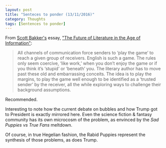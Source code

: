 ```yaml
---
layout: post
title: "Senteces to ponder (13/11/2016)"
category: Thoughts
tags: [Sentences to ponder]
--- 
```


From [Scott Bakker's](https://www.amazon.com/R.-Scott-Bakker/e/B004MUD7NQ/ref=sr_ntt_srch_lnk_1?qid=1479051588&sr=8-1) essay, ["The Future of Literature in the Age of Information"](https://rsbakker.wordpress.com/essay-archive/the-future-of-literature-in-the-age-of-information/):

>All channels of communication force senders to ‘play the game’ to reach a given group of receivers. English is such a game. The rules only seem coercive, ‘like work,’ when you don’t enjoy the game or if you think it’s ‘stupid’ or ‘beneath’ you. The literary author has to move past these old and embarrassing conceits. The idea is to play the margins, to play the game well enough to be identified as a ‘trusted sender’ by the receiver, all the while exploring ways to challenge their background assumptions.

Recommended. 

Interesting to note how the current debate on bubbles and how Trump got to President is exactly mirrored here. Even the science fiction & fantasy community has its own microcosm of the problem, as envinced by the *Sad Puppies vs True Fans* meltdown. 

Of course, in true Hegelian fashion, the Rabid Puppies represent the synthesis of those problems, as does Trump. 





